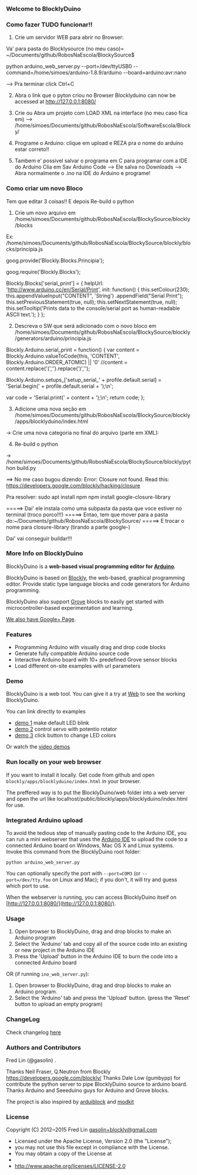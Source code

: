 ### Welcome to BlocklyDuino

### Como fazer TUDO funcionar!!

1) Crie um servidor WEB para abrir no Browser:

Va' para pasta do Blocklysource (no meu caso)= ~/Documents/github/RobosNaEscola/BlockySource$

python arduino_web_server.py --port=/dev/ttyUSB0 --command=/home/simoes/arduino-1.8.9/arduino --board=arduino:avr:nano

--> Pra terminar click Ctrl+C

2) Abra o link que o pyton criou no Browser
Blocklyduino can now be accessed at http://127.0.0.1:8080/

3) Crie ou Abra um projeto com LOAD XML na interface
(no meu caso fica em) -->
/home/simoes/Documents/github/RobosNaEscola/SoftwareEscola/Blocky/

4) Programe o Arduino:
clique em upload e REZA pra o nome do arduino estar correto!!

5) Tambem e' possivel salvar o programa em C para programar com a IDE do Arduino
Clia em Sav Arduino Code
--> Ele salva no Downloads
--> Abra normalmente o .ino na IDE do Arduino e programe!


### Como criar um novo Bloco

Tem que editar 3 coisas!! E depois Re-build o python

1) Crie um novo arquivo em
/home/simoes/Documents/github/RobosNaEscola/BlockySource/blockly/blocks

Ex: /home/simoes/Documents/github/RobosNaEscola/BlockySource/blockly/blocks/principia.js

goog.provide('Blockly.Blocks.Principia');

goog.require('Blockly.Blocks');

Blockly.Blocks['serial_print'] = {
  helpUrl: 'http://www.arduino.cc/en/Serial/Print',
  init: function() {
    this.setColour(230);
    this.appendValueInput("CONTENT", 'String')
        .appendField("Serial Print");
    this.setPreviousStatement(true, null);
    this.setNextStatement(true, null);
    this.setTooltip('Prints data to the console/serial port as human-readable ASCII text.');
  }
};

2) Descreva o SW que será adicionado com o novo bloco em
/home/simoes/Documents/github/RobosNaEscola/BlockySource/blockly/generators/arduino/principia.js

Blockly.Arduino.serial_print = function() {
  var content = Blockly.Arduino.valueToCode(this, 'CONTENT', Blockly.Arduino.ORDER_ATOMIC) || '0'
  //content = content.replace('(','').replace(')','');

  Blockly.Arduino.setups_['setup_serial_' + profile.default.serial] = 'Serial.begin(' + profile.default.serial + ');\n';

  var code = 'Serial.print(' + content + ');\n';
  return code;
};

3) Adicione uma nova seção em
/home/simoes/Documents/github/RobosNaEscola/BlockySource/blockly/apps/blocklyduino/index.html

-> Crie uma nova categoria no final do arquivo (parte em XML):
    <category name="Principia">
      <block type="serial_println">
        <value name="CONTENT">
          <block type="text">
            <field name="TEXT"></field>
          </block>
        </value>
      </block>
    </category>

4) Re-build o python

-> /home/simoes/Documents/github/RobosNaEscola/BlockySource/blockly/python build.py

==> No me caso bugou dizendo:
Error: Closure not found.  Read this:
https://developers.google.com/blockly/hacking/closure

Pra resolver:
sudo apt install npm
npm install google-closure-library

=====> Dai' ele instala como uma subpasta da pasta que voce estiver no terminal (troco porco!!!)
=====> Entao, tem que mover para a pasta do:\~/Documents/github/RobosNaEscola/BlockySource/
=====> E trocar o nome para closure-library   (tirando a parte google-)

Dai' vai conseguir buildar!!!




### More Info on BlocklyDuino


BlocklyDuino is a **web-based visual programming editor for [Arduino](http://www.arduino.cc/)**.

BlocklyDuino is based on [Blockly](https://developers.google.com/blockly/), the web-based, graphical programming editor. Provide static type language blocks and code generators for Arduino programming.

BlocklyDuino also support [Grove](http://www.seeedstudio.com/wiki/GROVE_System) blocks to easily get started with microcontroller-based experimentation and learning.

[We also have Google+ Page](https://plus.google.com/111979846292233941175).

### Features

* Programming Arduino with visually drag and drop code blocks
* Generate fully compatible Arduino source code
* Interactive Arduino board with 10+ predefined Grove sensor blocks
* Load different on-site examples with url parameters

### Demo

BlocklyDuino is a web tool. You can give it a try at
[Web](http://blocklyduino.github.io/BlocklyDuino/blockly/apps/blocklyduino/) to see the working BlocklyDuino.

You can link directly to examples
* [demo 1](http://blocklyduino.github.io/BlocklyDuino/blockly/apps/blocklyduino/index.html?url=examples/blink.xml) make default LED blink
* [demo 2](http://blocklyduino.github.io/BlocklyDuino/blockly/apps/blocklyduino/index.html?url=examples/servo_potentio.xml) control servo with potentio rotator
* [demo 3](http://blocklyduino.github.io/BlocklyDuino/blockly/apps/blocklyduino/index.html?url=examples/click_color.xml) click button to change LED colors

Or watch the [video demos](http://www.youtube.com/watch?v=_swiyXcUvNY)

### Run locally on your web browser

If you want to install it locally. Get code from github and open `blockly/apps/blocklyduino/index.html` in your browser.

The preffered way is to put the BlocklyDuino/web folder into a web server and open the url like localhost/public/blockly/apps/blocklyduino/index.html for use.

### Integrated Arduino upload

To avoid the tedious step of manually pasting code to the Arduino IDE, you can run a mini webserver that uses
the [Arduino IDE](https://www.arduino.cc/en/Main/Software) to upload the code to a connected Arduino board on Windows, Mac OS X and Linux systems.
Invoke this command from the BlocklyDuino root folder:

```
python arduino_web_server.py
```

You can optionally specify the port with `--port=COM3` (or `--port=/dev/tty.foo` on Linux and Mac); if you don't, it will try and guess which port to use.

When the webserver is running, you can access BlocklyDuino itself on [http://127.0.0.1:8080/](http://127.0.0.1:8080/).

### Usage

1. Open browser to BlocklyDuino, drag and drop blocks to make an Arduino program
2. Select the 'Arduino' tab and copy all of the source code into an existing or new project in the Arduino IDE
3. Press the 'Upload' button in the Arduino IDE to burn the code into a connected Arduino board

OR (if running `ino_web_server.py`):

1. Open browser to BlocklyDuino, drag and drop blocks to make an Arduino program.
2. Select the 'Arduino' tab and press the 'Upload' button. (press the 'Reset' button to upload an empty program)

### ChangeLog

Check changelog [here](https://github.com/BlocklyDuino/BlocklyDuino/blob/master/CHANGELOG.txt)

### Authors and Contributors
Fred Lin (@gasolin) .

Thanks Neil Fraser, Q.Neutron from Blockly https://developers.google.com/blockly/
Thanks Dale Low (gumbypp) for contribute the python server to pipe BlocklyDuino source to arduino board.
Thanks Arduino and Seeeduino guys for Arduino and Grove blocks.

The project is also inspired by [arduiblock](https://github.com/taweili/ardublock) and [modkit](http://www.modk.it/)

### License

Copyright (C) 2012~2015 Fred Lin gasolin+blockly@gmail.com

 * Licensed under the Apache License, Version 2.0 (the "License");
 * you may not use this file except in compliance with the License.
 * You may obtain a copy of the License at
 *
 *   http://www.apache.org/licenses/LICENSE-2.0
